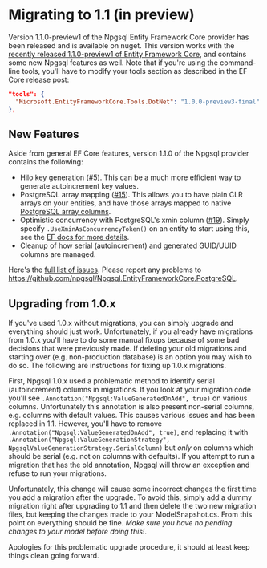 # Migrating to 1.1 (in preview)

Version 1.1.0-preview1 of the Npgsql Entity Framework Core provider has been released and is available on nuget. This version works with the [recently released 1.1.0-preview1 of Entity Framework Core](https://blogs.msdn.microsoft.com/dotnet/2016/10/25/announcing-entity-framework-core-1-1-preview-1/), and contains some new Npgsql features as well. Note that if you're using the command-line tools, you'll have to modify your tools section as described in the EF Core release post:

```json
"tools": {
  "Microsoft.EntityFrameworkCore.Tools.DotNet": "1.0.0-preview3-final"
},
```

## New Features

Aside from general EF Core features, version 1.1.0 of the Npgsql provider contains the following:

* Hilo key generation ([#5](https://github.com/npgsql/Npgsql.EntityFrameworkCore.PostgreSQL/issues/5)). This can be a much more efficient way to generate autoincrement key values.
* PostgreSQL array mapping ([#15](https://github.com/npgsql/Npgsql.EntityFrameworkCore.PostgreSQL/issues/15)). This allows you to have plain CLR arrays on your entities, and have those arrays mapped to native [PostgreSQL array columns](https://www.postgresql.org/docs/current/static/arrays.html).
* Optimistic concurrency with PostgreSQL's xmin column ([#19](https://github.com/npgsql/Npgsql.EntityFrameworkCore.PostgreSQL/issues/19)). Simply specify `.UseXminAsConcurrencyToken()` on an entity to start using this, see the [EF docs for more details](https://docs.efproject.net/en/latest/modeling/concurrency.html).
* Cleanup of how serial (autoincrement) and generated GUID/UUID columns are managed.

Here's the [full list of issues](https://github.com/npgsql/Npgsql.EntityFrameworkCore.PostgreSQL/milestone/3?closed=1). Please report any problems to https://github.com/npgsql/Npgsql.EntityFrameworkCore.PostgreSQL.

## Upgrading from 1.0.x

If you've used 1.0.x without migrations, you can simply upgrade and everything should just work. Unfortunately, if you already have migrations from 1.0.x you'll have to do some manual fixups because of some bad decisions that were previously made. If deleting your old migrations and starting over (e.g. non-production database) is an option you may wish to do so. The following are instructions for fixing up 1.0.x migrations.

First, Npgsql 1.0.x used a problematic method to identify serial (autoincrement) columns in migrations. If you look at your migration code you'll see `.Annotation("Npgsql:ValueGeneratedOnAdd", true)` on various columns. Unfortunately this annotation is also present non-serial columns, e.g. columns with default values. This causes various issues and has been replaced in 1.1. However, you'll have to remove `.Annotation("Npgsql:ValueGeneratedOnAdd", true)`, and replacing it with `.Annotation("Npgsql:ValueGenerationStrategy", NpgsqlValueGenerationStrategy.SerialColumn)` but *only* on columns which should be serial (e.g. not on columns with defaults). If you attempt to run a migration that has the old annotation, Npgsql will throw an exception and refuse to run your migrations.

Unfortunately, this change will cause some incorrect changes the first time you add a migration after the upgrade. To avoid this, simply add a dummy migration right after upgrading to 1.1 and then delete the two new migration files, but keeping the changes made to your ModelSnapshot.cs. From this point on everything should be fine. *Make sure you have no pending changes to your model before doing this!*.

Apologies for this problematic upgrade procedure, it should at least keep things clean going forward.
